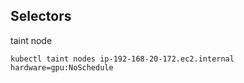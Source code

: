 ## Selectors

taint node 

```
kubectl taint nodes ip-192-168-20-172.ec2.internal hardware=gpu:NoSchedule

````
